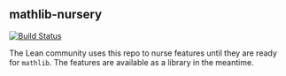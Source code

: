 ## mathlib-nursery

[![Build Status](https://travis-ci.org/leanprover-community/mathlib-nursery.svg?branch=master)](https://travis-ci.org/leanprover-community/mathlib-nursery)

The Lean community uses this repo to nurse features until they are ready for `mathlib`. The features are available as a library in the meantime.
